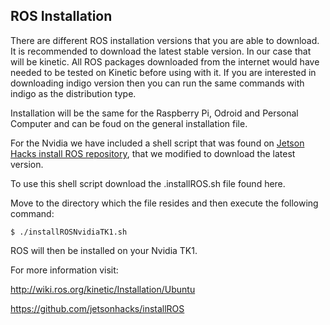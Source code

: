 ## ROS Installation

There are different ROS installation versions that you are able to download. It is recommended to download the latest stable version. In our case that will be kinetic. All ROS packages downloaded from the internet would have needed to be tested on Kinetic before using with it. If you are interested in downloading indigo version then you can run the same commands with indigo as the distribution type.

Installation will be the same for the Raspberry Pi, Odroid and Personal Computer and can be foud on the general installation file.

For the Nvidia we have included a shell script that was found on [Jetson Hacks install ROS repository](https://github.com/jetsonhacks/installROS), that we modified to download the latest version.

To use this shell script download the .installROS.sh file found here.

Move to the directory which the file resides and then execute the following command:

	$ ./installROSNvidiaTK1.sh

ROS will then be installed on your Nvidia TK1.


For more information visit:

http://wiki.ros.org/kinetic/Installation/Ubuntu

https://github.com/jetsonhacks/installROS

